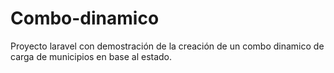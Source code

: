 # Combo-dinamico
Proyecto laravel con demostración de la creación de un combo dinamico de carga de municipios en base al estado.
